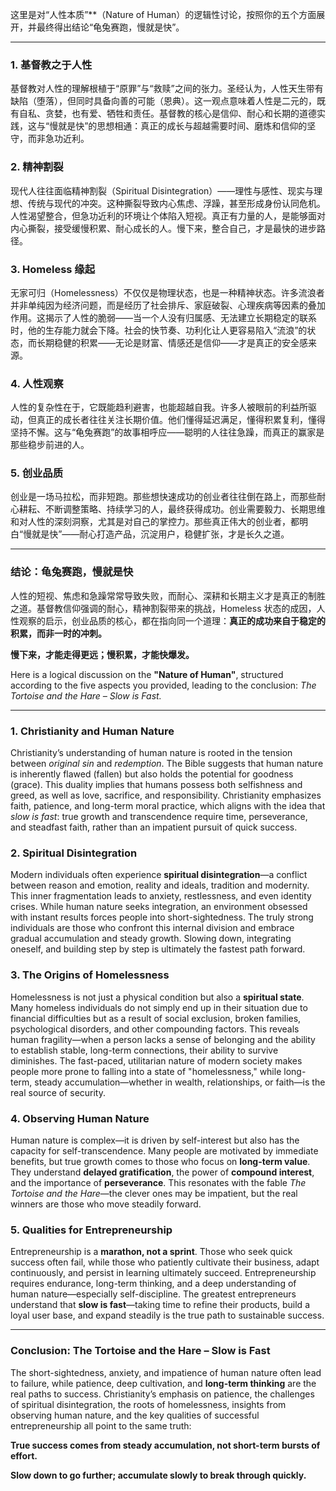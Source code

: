 这里是对“人性本质”**（Nature of Human）的逻辑性讨论，按照你的五个方面展开，并最终得出结论“龟兔赛跑，慢就是快”。  

---

### **1. 基督教之于人性**  

基督教对人性的理解根植于“原罪”与“救赎”之间的张力。圣经认为，人性天生带有缺陷（堕落），但同时具备向善的可能（恩典）。这一观点意味着人性是二元的，既有自私、贪婪，也有爱、牺牲和责任。基督教的核心是信仰、耐心和长期的道德实践，这与“慢就是快”的思想相通：真正的成长与超越需要时间、磨炼和信仰的坚守，而非急功近利。  

### **2. 精神割裂**  

现代人往往面临精神割裂（Spiritual Disintegration）——理性与感性、现实与理想、传统与现代的冲突。这种撕裂导致内心焦虑、浮躁，甚至形成身份认同危机。人性渴望整合，但急功近利的环境让个体陷入短视。真正有力量的人，是能够面对内心撕裂，接受缓慢积累、耐心成长的人。慢下来，整合自己，才是最快的进步路径。  

### **3. Homeless 缘起**  

无家可归（Homelessness）不仅仅是物理状态，也是一种精神状态。许多流浪者并非单纯因为经济问题，而是经历了社会排斥、家庭破裂、心理疾病等因素的叠加作用。这揭示了人性的脆弱——当一个人没有归属感、无法建立长期稳定的联系时，他的生存能力就会下降。社会的快节奏、功利化让人更容易陷入“流浪”的状态，而长期稳健的积累——无论是财富、情感还是信仰——才是真正的安全感来源。  

### **4. 人性观察**  

人性的复杂性在于，它既能趋利避害，也能超越自我。许多人被眼前的利益所驱动，但真正的成长者往往关注长期价值。他们懂得延迟满足，懂得积累复利，懂得坚持不懈。这与“龟兔赛跑”的故事相呼应——聪明的人往往急躁，而真正的赢家是那些稳步前进的人。  

### **5. 创业品质**  

创业是一场马拉松，而非短跑。那些想快速成功的创业者往往倒在路上，而那些耐心耕耘、不断调整策略、持续学习的人，最终获得成功。创业需要毅力、长期思维和对人性的深刻洞察，尤其是对自己的掌控力。那些真正伟大的创业者，都明白“慢就是快”——耐心打造产品，沉淀用户，稳健扩张，才是长久之道。  

---

### **结论：龟兔赛跑，慢就是快**  

人性的短视、焦虑和急躁常常导致失败，而耐心、深耕和长期主义才是真正的制胜之道。基督教信仰强调的耐心，精神割裂带来的挑战，Homeless 状态的成因，人性观察的启示，创业品质的核心，都在指向同一个道理：**真正的成功来自于稳定的积累，而非一时的冲刺。**  

**慢下来，才能走得更远；慢积累，才能快爆发。**


Here is a logical discussion on the **"Nature of Human"**, structured according to the five aspects you provided, leading to the conclusion: *The Tortoise and the Hare – Slow is Fast.*  

---

### **1. Christianity and Human Nature**  

Christianity’s understanding of human nature is rooted in the tension between *original sin* and *redemption*. The Bible suggests that human nature is inherently flawed (fallen) but also holds the potential for goodness (grace). This duality implies that humans possess both selfishness and greed, as well as love, sacrifice, and responsibility. Christianity emphasizes faith, patience, and long-term moral practice, which aligns with the idea that *slow is fast*: true growth and transcendence require time, perseverance, and steadfast faith, rather than an impatient pursuit of quick success.  

### **2. Spiritual Disintegration**  

Modern individuals often experience **spiritual disintegration**—a conflict between reason and emotion, reality and ideals, tradition and modernity. This inner fragmentation leads to anxiety, restlessness, and even identity crises. While human nature seeks integration, an environment obsessed with instant results forces people into short-sightedness. The truly strong individuals are those who confront this internal division and embrace gradual accumulation and steady growth. Slowing down, integrating oneself, and building step by step is ultimately the fastest path forward.  

### **3. The Origins of Homelessness**  

Homelessness is not just a physical condition but also a **spiritual state**. Many homeless individuals do not simply end up in their situation due to financial difficulties but as a result of social exclusion, broken families, psychological disorders, and other compounding factors. This reveals human fragility—when a person lacks a sense of belonging and the ability to establish stable, long-term connections, their ability to survive diminishes. The fast-paced, utilitarian nature of modern society makes people more prone to falling into a state of "homelessness," while long-term, steady accumulation—whether in wealth, relationships, or faith—is the real source of security.  

### **4. Observing Human Nature**  

Human nature is complex—it is driven by self-interest but also has the capacity for self-transcendence. Many people are motivated by immediate benefits, but true growth comes to those who focus on **long-term value**. They understand **delayed gratification**, the power of **compound interest**, and the importance of **perseverance**. This resonates with the fable *The Tortoise and the Hare*—the clever ones may be impatient, but the real winners are those who move steadily forward.  

### **5. Qualities for Entrepreneurship**  

Entrepreneurship is a **marathon, not a sprint**. Those who seek quick success often fail, while those who patiently cultivate their business, adapt continuously, and persist in learning ultimately succeed. Entrepreneurship requires endurance, long-term thinking, and a deep understanding of human nature—especially self-discipline. The greatest entrepreneurs understand that **slow is fast**—taking time to refine their products, build a loyal user base, and expand steadily is the true path to sustainable success.  

---

### **Conclusion: The Tortoise and the Hare – Slow is Fast**  

The short-sightedness, anxiety, and impatience of human nature often lead to failure, while patience, deep cultivation, and **long-term thinking** are the real paths to success. Christianity’s emphasis on patience, the challenges of spiritual disintegration, the roots of homelessness, insights from observing human nature, and the key qualities of successful entrepreneurship all point to the same truth:  

**True success comes from steady accumulation, not short-term bursts of effort.**  

**Slow down to go further; accumulate slowly to break through quickly.**